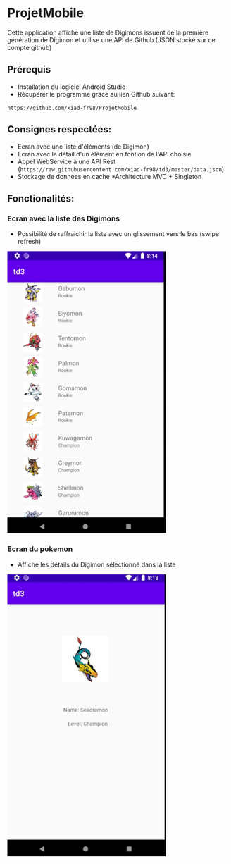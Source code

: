 # ProjetMobile

Cette application affiche une liste de Digimons issuent de la  première génération de Digimon et utilise une API de Github
(JSON stocké sur ce compte github)

## Prérequis
* Installation du logiciel Android Studio
* Récupérer le programme grâce au lien Github suivant:
```
https://github.com/xiad-fr98/ProjetMobile
```

## Consignes respectées:
* Ecran avec une liste d'éléments (de Digimon)
* Ecran avec le détail d'un élément en fontion de l'API choisie
* Appel WebService à une API Rest (```https://raw.githubusercontent.com/xiad-fr98/td3/master/data.json```)
* Stockage de données en cache
*Architecture MVC + Singleton

## Fonctionalités:

### Ecran avec la liste des Digimons
* Possibilité de raffraichir la liste avec un glissement vers le bas (swipe refresh)
<img src="https://github.com/xiad-fr98/ProjetMobile/blob/master/ecran_liste.jpg" width="360" height="640" />

### Ecran du pokemon
* Affiche les détails du Digimon sélectionné dans la liste 
<img src="https://github.com/xiad-fr98/ProjetMobile/blob/master/ecran_detail.jpg" width="360" height="640" />

